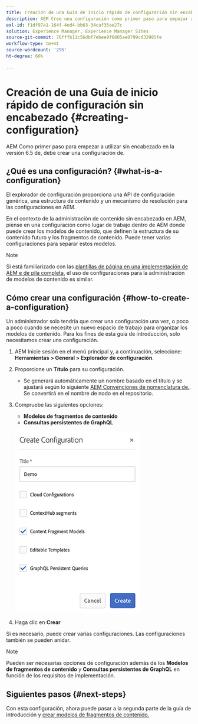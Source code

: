```yaml
---
title: Creación de una Guía de inicio rápido de configuración sin encabezado
description: AEM Cree una configuración como primer paso para empezar a utilizar sin encabezado en la versión 6.5 de la.
exl-id: f1df97a1-164f-4ed4-bb63-34caf35ae27c
solution: Experience Manager, Experience Manager Sites
source-git-commit: 76fffb11c56dbf7ebee9f6805ae0799cd32985fe
workflow-type: tm+mt
source-wordcount: '295'
ht-degree: 66%

---
```


# Creación de una Guía de inicio rápido de configuración sin encabezado {#creating-configuration}

AEM Como primer paso para empezar a utilizar sin encabezado en la versión 6.5 de, debe crear una configuración de.

## ¿Qué es una configuración? {#what-is-a-configuration}

El explorador de configuración proporciona una API de configuración genérica, una estructura de contenido y un mecanismo de resolución para las configuraciones en AEM.

En el contexto de la administración de contenido sin encabezado en AEM, piense en una configuración como lugar de trabajo dentro de AEM donde puede crear los modelos de contenido, que definen la estructura de su contenido futuro y los fragmentos de contenido. Puede tener varias configuraciones para separar estos modelos.

>[!NOTE]
>
>Si está familiarizado con las [plantillas de página en una implementación de AEM e de pila completa](/help/sites-authoring/templates.md), el uso de configuraciones para la administración de modelos de contenido es similar.

## Cómo crear una configuración {#how-to-create-a-configuration}

Un administrador solo tendría que crear una configuración una vez, o poco a poco cuando se necesite un nuevo espacio de trabajo para organizar los modelos de contenido. Para los fines de esta guía de introducción, solo necesitamos crear una configuración.

1. AEM Inicie sesión en el menú principal y, a continuación, seleccione: **Herramientas > General > Explorador de configuración**.
1. Proporcione un **Título** para su configuración.
   * Se generará automáticamente un nombre basado en el título y se ajustará según lo siguiente [AEM Convenciones de nomenclatura de.](/help/sites-developing/naming-conventions.md). Se convertirá en el nombre de nodo en el repositorio.
1. Compruebe las siguientes opciones:
   * **Modelos de fragmentos de contenido**
   * **Consultas persistentes de GraphQL**

   ![Creación de configuración](assets/create-configuration.png)

1. Haga clic en **Crear**

Si es necesario, puede crear varias configuraciones. Las configuraciones también se pueden anidar.

>[!NOTE]
>
>Pueden ser necesarias opciones de configuración además de los **Modelos de fragmentos de contenido** y **Consultas persistentes de GraphQL** en función de los requisitos de implementación.

## Siguientes pasos {#next-steps}

Con esta configuración, ahora puede pasar a la segunda parte de la guía de introducción y [crear modelos de fragmentos de contenido.](create-content-model.md)

<!--
>[!TIP]
>
>For complete details about the Configuration Browser, [see the Configuration Browser documentation.](/help/sites-developing/configurations.md)
-->
